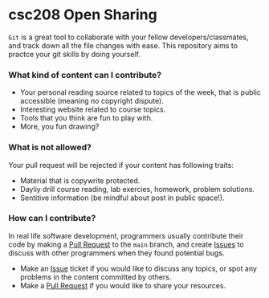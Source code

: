 # csc208 Open Sharing

`Git` is a great tool to collaborate with your fellow developers/classmates, and track down all the file changes with ease. This repository aims to practce your git skills by doing yourself. 


### What kind of content can I contribute?

- Your personal reading source related to topics of the week, that is public accessible (meaning no copyright dispute).
- Interesting website related to course topics.
- Tools that you think are fun to play with.
- More, you fun drawing?

### What is not allowed?
Your pull request will be rejected if your content has following traits:

- Material that is copywrite protected.
- Dayliy drill course reading, lab exercies, homework, problem solutions.
- Sentitive information (be mindful about post in public space!).

### How can I contribute?
In real life software development, programmers usually contribute their code by making a [Pull Request](https://docs.github.com/en/pull-requests/collaborating-with-pull-requests/proposing-changes-to-your-work-with-pull-requests/creating-a-pull-request) to the `main` branch, and create [Issues](https://docs.github.com/en/issues/tracking-your-work-with-issues/creating-an-issue) to discuss with other programmers when they found potential bugs.

- Make an [Issue](https://github.com/grinnell-cs/csc208-open-share/issues) ticket if you would like to discuss any topics, or spot any problems in the content committed by others.
- Make a [Pull Request](https://github.com/grinnell-cs/csc208-open-share/pulls) if you would like to share your resources.



